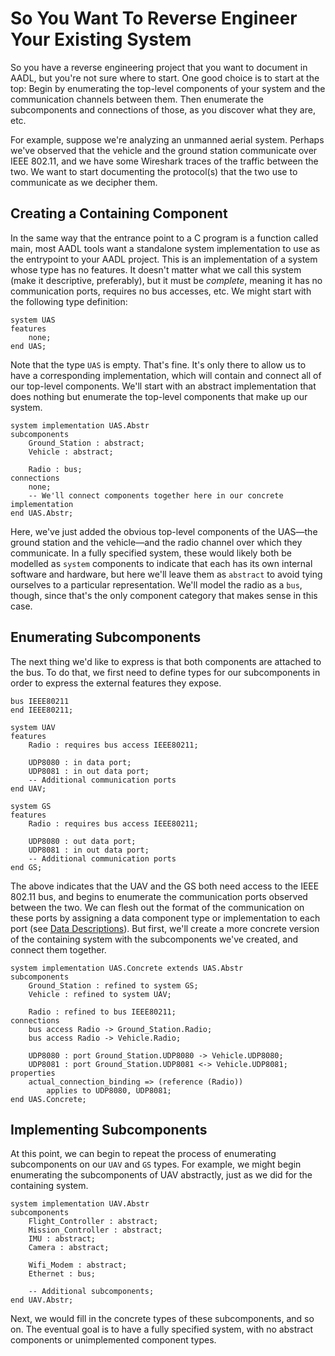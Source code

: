 So You Want To Reverse Engineer Your Existing System
=====================================================

So you have a reverse engineering project that you want to document in AADL,
but you're not sure where to start. One good choice is to start at the top:
Begin by enumerating the top-level components of your system and the
communication channels between them. Then enumerate the subcomponents and
connections of those, as you discover what they are, etc.

For example, suppose we're analyzing an unmanned aerial system. Perhaps we've
observed that the vehicle and the ground station communicate over IEEE 802.11,
and we have some Wireshark traces of the traffic between the two. We want to
start documenting the protocol(s) that the two use to communicate as we
decipher them.

Creating a Containing Component
-------------------------------

In the same way that the entrance point to a C program is a function called
main, most AADL tools want a standalone system implementation to use as the
entrypoint to your AADL project. This is an implementation of a system whose
type has no features. It doesn't matter what we call this system (make it
descriptive, preferably), but it must be *complete*, meaning it has no
communication ports, requires no bus accesses, etc. We might start with the
following type definition:

```aadl
system UAS
features
    none;
end UAS;
```

Note that the type `UAS` is empty. That's fine. It's only there to allow us to
have a corresponding implementation, which will contain and connect
all of our top-level components. We'll start with an abstract implementation
that does nothing but enumerate the top-level components that make up our
system.

```aadl
system implementation UAS.Abstr
subcomponents
    Ground_Station : abstract;
    Vehicle : abstract;

    Radio : bus;
connections
    none;
    -- We'll connect components together here in our concrete implementation
end UAS.Abstr;
```

Here, we've just added the obvious top-level components of the UAS&mdash;the
ground station and the vehicle&mdash;and the radio channel over which they
communicate. In a fully specified system, these would likely both be modelled
as `system` components to indicate that each has its own internal software and
hardware, but here we'll leave them as `abstract` to avoid tying ourselves to
a particular representation. We'll model the radio as a `bus`, though, since
that's the only component category that makes sense in this case.

Enumerating Subcomponents
-------------------------

The next thing we'd like to express is that both components are attached to
the bus. To do that, we first need to define types for our subcomponents in
order to express the external features they expose.

```aadl
bus IEEE80211
end IEEE80211;

system UAV
features
    Radio : requires bus access IEEE80211;

    UDP8080 : in data port;
    UDP8081 : in out data port;
    -- Additional communication ports
end UAV;

system GS
features
    Radio : requires bus access IEEE80211;

    UDP8080 : out data port;
    UDP8081 : in out data port;
    -- Additional communication ports
end GS;
```

The above indicates that the UAV and the GS both need access to the IEEE
802.11 bus, and begins to enumerate the communication ports observed between
the two. We can flesh out the format of the communication on these ports by
assigning a data component type or implementation to each port (see [Data
Descriptions](./data_descriptions.md)). But first, we'll create a more
concrete version of the containing system with the subcomponents we've
created, and connect them together.

```aadl
system implementation UAS.Concrete extends UAS.Abstr
subcomponents
    Ground_Station : refined to system GS;
    Vehicle : refined to system UAV;

    Radio : refined to bus IEEE80211;
connections
    bus access Radio -> Ground_Station.Radio;
    bus access Radio -> Vehicle.Radio;

    UDP8080 : port Ground_Station.UDP8080 -> Vehicle.UDP8080;
    UDP8081 : port Ground_Station.UDP8081 <-> Vehicle.UDP8081;
properties
    actual_connection_binding => (reference (Radio))
        applies to UDP8080, UDP8081;
end UAS.Concrete;
```

Implementing Subcomponents
--------------------------

At this point, we can begin to repeat the process of enumerating subcomponents
on our `UAV` and `GS` types. For example, we might begin enumerating the
subcomponents of UAV abstractly, just as we did for the containing system.

```aadl
system implementation UAV.Abstr
subcomponents
    Flight_Controller : abstract;
    Mission_Controller : abstract;
    IMU : abstract;
    Camera : abstract;

    Wifi_Modem : abstract;
    Ethernet : bus;

    -- Additional subcomponents;
end UAV.Abstr;
```

Next, we would fill in the concrete types of these subcomponents, and so on.
The eventual goal is to have a fully specified system, with no abstract
components or unimplemented component types.
